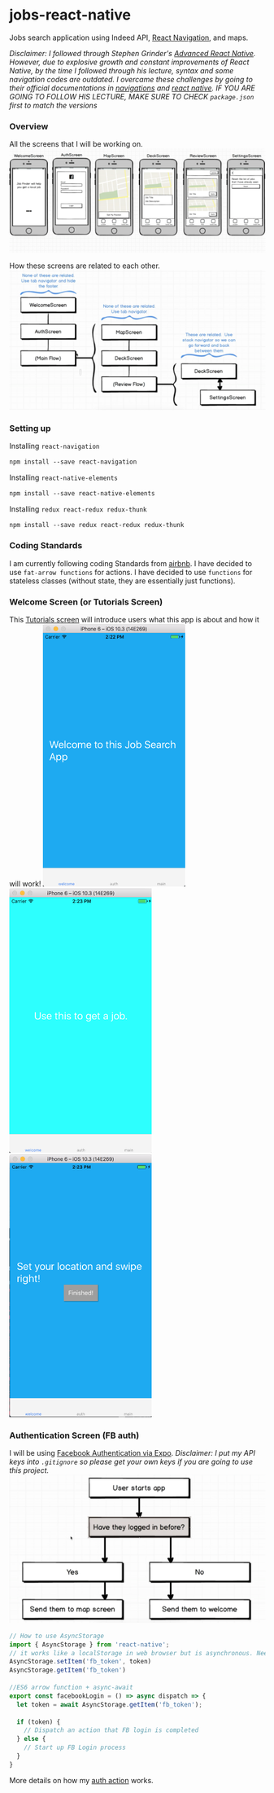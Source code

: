 # jobs-react-native
Jobs search application using Indeed API, [React Navigation](https://reactnavigation.org/docs/intro/), and maps.

*Disclaimer: I followed through Stephen Grinder's [Advanced React Native](https://www.udemy.com/react-native-advanced/).
However, due to explosive growth and constant improvements of React Native, by the time I followed through his lecture, syntax and some navigation codes are outdated. I overcame these challenges by going to their official documentations in [navigations](https://reactnavigation.org/docs) and [react native](https://facebook.github.io/react-native). IF YOU ARE GOING TO FOLLOW HIS LECTURE, MAKE SURE TO CHECK `package.json` first to match the versions*

### Overview
All the screens that I will be working on.
![alt text](demo/screens.png)

How these screens are related to each other.
![alt text](demo/flow.png)

### Setting up
Installing `react-navigation`
```bash
npm install --save react-navigation
```

Installing `react-native-elements`
```bash
npm install --save react-native-elements
```

Installing `redux react-redux redux-thunk`
```bash
npm install --save redux react-redux redux-thunk
```

### Coding Standards
I am currently following coding Standards from [airbnb](https://github.com/airbnb/javascript/tree/master/react).
I have decided to use `fat-arrow functions` for actions.
I have decided to use `functions` for stateless classes (without state, they are essentially just functions).

### Welcome Screen (or Tutorials Screen)
This [Tutorials screen](jobs/components/Slides.js) will introduce users what this app is about and how it will work!
<img src="demo/tut1.png" width="280"> <img src="demo/tut2.png" width="280"> <img src="demo/tut3.png" width="280">

### Authentication Screen (FB auth)
I will be using [Facebook Authentication via Expo](https://docs.expo.io/versions/v17.0.0/sdk/facebook.html).
*Disclaimer: I put my API keys into `.gitignore` so please get your own keys if you are going to use this project.*
<img src="demo/authFlow.png">

```js
// How to use AsyncStorage
import { AsyncStorage } from 'react-native';
// it works like a localStorage in web browser but is asynchronous. Need a callback to handle after successful request.
AsyncStorage.setItem('fb_token', token)
AsyncStorage.getItem('fb_token')

//ES6 arrow function + async-await
export const facebookLogin = () => async dispatch => {
  let token = await AsyncStorage.getItem('fb_token');

  if (token) {
    // Dispatch an action that FB login is completed
  } else {
    // Start up FB Login process
  }
}


```
More details on how my [auth action](jobs/actions/auth_action.js) works.
